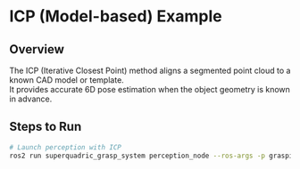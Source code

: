 # ICP (Model-based) Example

## Overview
The ICP (Iterative Closest Point) method aligns a segmented point cloud to a known CAD model or template.  
It provides accurate 6D pose estimation when the object geometry is known in advance.

## Steps to Run

```bash
# Launch perception with ICP
ros2 run superquadric_grasp_system perception_node --ros-args -p grasping_method:=icp
